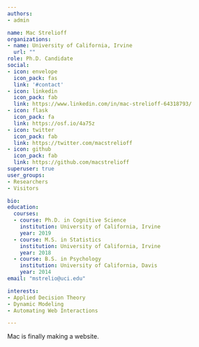 ```yaml
---
authors:
- admin

name: Mac Strelioff
organizations:
- name: University of California, Irvine
  url: ""
role: Ph.D. Candidate
social:
- icon: envelope
  icon_pack: fas
  link: '#contact'
- icon: linkedin
  icon_pack: fab
  link: https://www.linkedin.com/in/mac-strelioff-64318793/
- icon: flask
  icon_pack: fa
  link: https://osf.io/4a75z
- icon: twitter
  icon_pack: fab
  link: https://twitter.com/macstrelioff
- icon: github
  icon_pack: fab
  link: https://github.com/macstrelioff
superuser: true
user_groups:
- Researchers
- Visitors

bio: 
education:
  courses:
  - course: Ph.D. in Cognitive Science
    institution: University of California, Irvine
    year: 2019
  - course: M.S. in Statistics
    institution: University of California, Irvine
    year: 2018
  - course: B.S. in Psychology
    institution: University of California, Davis
    year: 2014
email: "mstrelio@uci.edu"

interests:
- Applied Decision Theory
- Dynamic Modeling
- Automating Web Interactions

---
```


Mac is finally making a website.



